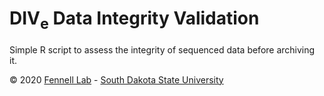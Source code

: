 # DIV<sub>e</sub> Data Integrity Validation

Simple R script to assess the integrity of sequenced data before archiving it.

&copy; 2020 [Fennell Lab](https://fennell-lab.netlify.app) - [South Dakota State University](https://www.sdstate.edu)
